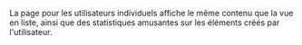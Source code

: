 La page pour les utilisateurs individuels affiche le même contenu que la vue en liste, ainsi que des statistiques amusantes sur les éléments créés par l'utilisateur.